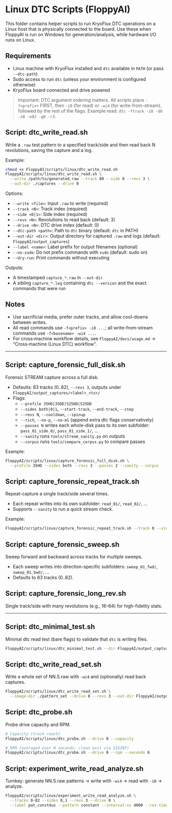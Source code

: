 # Linux DTC Scripts (FloppyAI)

This folder contains helper scripts to run KryoFlux DTC operations on a Linux host that is physically connected to the board. Use these when FloppyAI is run on Windows for generation/analysis, while hardware I/O runs on Linux.

## Requirements
- Linux machine with KryoFlux installed and `dtc` available in `PATH` (or pass `--dtc-path`)
- Sudo access to run `dtc` (unless your environment is configured otherwise)
- KryoFlux board connected and drive powered

> Important: DTC argument ordering matters. All scripts place `-f<prefix>` FIRST, then `-i0` (for read) or `-wi4` (for write-from-stream), followed by the rest of the flags. Example read: `dtc -ftrack -i0 -d0 -s0 -e82 -g0 -r3`.

## Script: dtc_write_read.sh
Write a `.raw` test pattern to a specified track/side and then read back N revolutions, saving the capture and a log.

Example:
```bash
chmod +x FloppyAI/scripts/linux/dtc_write_read.sh
FloppyAI/scripts/linux/dtc_write_read.sh \
  --write /path/to/generated.raw --track 80 --side 0 --revs 3 \
  --out-dir ./captures --drive 0
```

Options:
- `--write <file>`: Input `.raw` to write (required)
- `--track <N>`: Track index (required)
- `--side <0|1>`: Side index (required)
- `--revs <N>`: Revolutions to read back (default: 3)
- `--drive <N>`: DTC drive index (default: 0)
- `--dtc-path <path>`: Path to `dtc` binary (default: `dtc` in PATH)
- `--out-dir <dir>`: Output directory for captured `.raw` and logs (default: `FloppyAI/output_captures`)
- `--label <name>`: Label prefix for output filenames (optional)
- `--no-sudo`: Do not prefix commands with `sudo` (default: sudo on)
- `--dry-run`: Print commands without executing

Outputs:
- A timestamped `capture_*.raw` in `--out-dir`
- A sibling `capture_*.log` containing `dtc --version` and the exact commands that were run

## Notes
- Use sacrificial media, prefer outer tracks, and allow cool-downs between writes.
- All read commands use `-f<prefix> -i0 ...`; all write-from-stream commands use `-f<basename> -wi4 ...`.
- For cross‑machine workflow details, see `FloppyAI/docs/usage.md` → “Cross‑machine (Linux DTC) workflow”.

---

## Script: capture_forensic_full_disk.sh
Forensic STREAM capture across a full disk.

- Defaults: 83 tracks (0..82), `--revs 3`, outputs under `FloppyAI/output_captures/<label>_<ts>/`
- Flags:
  - `--profile 35HD|35DD|525HD|525DD`
  - `--sides both|0|1`, `--start-track`, `--end-track`, `--step`
  - `--revs N`, `--cooldown`, `--spinup`
  - `--rich`, `--no-p`, `--no-ml` (append extra dtc flags conservatively)
  - `--passes N` writes each whole-disk pass to its own subfolder: `pass_01_side_0/`, `pass_01_side_1/`, ...
  - `--sanity` runs `tools/stream_sanity.py` on outputs
  - `--corpus` runs `tools/compare_corpus.py` to compare passes

Example:
```bash
FloppyAI/scripts/linux/capture_forensic_full_disk.sh \
  --profile 35HD --sides both --revs 3 --passes 2 --sanity --corpus
```

## Script: capture_forensic_repeat_track.sh
Repeat-capture a single track/side several times.

- Each repeat writes into its own subfolder: `read_01/`, `read_02/`, ...
- Supports `--sanity` to run a quick stream check.

Example:
```bash
FloppyAI/scripts/linux/capture_forensic_repeat_track.sh --track 0 --side 0 --repeats 5 --revs 3 --sanity
```

## Script: capture_forensic_sweep.sh
Sweep forward and backward across tracks for multiple sweeps.

- Each sweep writes into direction-specific subfolders: `sweep_01_fwd/`, `sweep_01_bwd/`, ...
- Defaults to 83 tracks (0..82).

## Script: capture_forensic_long_rev.sh
Single track/side with many revolutions (e.g., 16–64) for high-fidelity stats.

---

## Script: dtc_minimal_test.sh
Minimal dtc read test (bare flags) to validate that `dtc` is writing files.

```bash
FloppyAI/scripts/linux/dtc_minimal_test.sh --dir FloppyAI/output_captures/test_min
```

## Script: dtc_write_read_set.sh
Write a whole set of NN.S.raw with `-wi4` and (optionally) read back captures.

```bash
FloppyAI/scripts/linux/dtc_write_read_set.sh \
  --image-dir ./pattern_set --drive 0 --revs 3 --out-dir FloppyAI/output_captures/my_run --read-back
```

## Script: dtc_probe.sh
Probe drive capacity and RPM.

```bash
# Capacity (track reach)
FloppyAI/scripts/linux/dtc_probe.sh --drive 0 --capacity

# RPM (averaged over N seconds; clean exit via SIGINT)
FloppyAI/scripts/linux/dtc_probe.sh --drive 0 --rpm --seconds 6
```

## Script: experiment_write_read_analyze.sh
Turnkey: generate NN.S.raw patterns → write with `-wi4` → read with `-i0` → analyze.

```bash
FloppyAI/scripts/linux/experiment_write_read_analyze.sh \
  --tracks 0-82 --sides 0,1 --revs 3 --drive 0 \
  --label pat_const4us --pattern constant --interval-ns 4000 --rev-time-ns 200000000 --sanity
```
